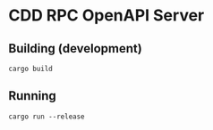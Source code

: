 # CDD RPC OpenAPI Server

## Building (development)

```bash:
cargo build
```

## Running

```bash:
cargo run --release
```
